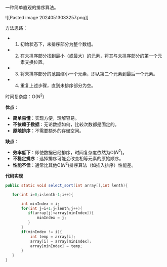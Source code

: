 一种简单直观的排序算法。

![[Pasted image 20240513033257.png]]

方法思路：
- 1. 初始状态下，未排序部分为整个数组。
- 2. 在未排序部分找到最小（或最大）的元素，将其与未排序部分的第一个元素交换位置。
- 3. 将未排序部分的范围缩小一个元素，即从第二个元素到最后一个元素。
- 4. 重复上述步骤，直到未排序部分为空。

时间复杂度：O($N^2$)

**优点**：
  - **简单易懂**：实现方便，理解容易。
  - **不依赖于数据**：无论数据如何，比较次数都是固定的。
  - **原地排序**：不需要额外的存储空间。

**缺点**：
  - **效率低下**：即使数据已经排序，时间复杂度依然为O($N^2$)。
  - **不稳定排序**：选择排序可能会改变相等元素的原始顺序。
  - **性能不佳**：通常比其他O($N^2$)排序算法（如插入排序）性能差。

**代码实现**
```java
public static void select_sort(int array[],int lenth){

   for(int i=0;i<lenth-1;i++){

       int minIndex = i;
       for(int j=i+1;j<lenth;j++){
          if(array[j]<array[minIndex]){
              minIndex = j;
          }
       }
       if(minIndex != i){
           int temp = array[i];
           array[i] = array[minIndex];
           array[minIndex] = temp;
       }
   }
}
```
